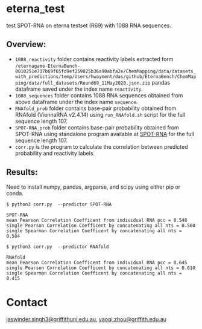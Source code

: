 # eterna_test
test SPOT-RNA on eterna testset (R69) with 1088 RNA sequences.

Overview:
----
* `1088_reactivity` folder contains reactivity labels extracted form `/eternagame-EternaBench-0010251e737b69f65fd9ef259025b36a90abfa2e/ChemMapping/data/datasets_with_predictions/temp/Users/hwayment/das/github/EternaBench/ChemMapping/data/full_datasets/Round69_11May2020.json.zip` pandas dataframe saved under the index name `reactivity`.
* `1088_sequences` folder contains 1088 RNA sequences obtained from above dataframe under the index name `sequence`.
* `RNAfold_prob` folder contains base-pair probability obtained from RNAfold (ViennaRNA v2.4.14) using `run_RNAfold.sh` script for the full sequence length 107.
* `SPOT-RNA_prob` folder contains base-pair probability obtained from SPOT-RNA using standalone program available at [SPOT-RNA](https://github.com/jaswindersingh2/SPOT-RNA) for the full sequence length 107. 
* `corr.py` is the program to calculate the correlation between predicted probability and reactivity labels.

Results:
----
Need to install numpy, pandas, argparse, and scipy using either pip or conda.
 
```
$ python3 corr.py  --predictor SPOT-RNA

SPOT-RNA
mean Pearson Correlation Coefficent from individual RNA pcc = 0.548
single Pearson Correlation Coefficent by concatenating all nts = 0.560
single Spearman Correlation Coefficent by concatenating all nts = 0.584

```

```
$ python3 corr.py  --predictor RNAfold

RNAfold
mean Pearson Correlation Coefficent from individual RNA pcc = 0.645
single Pearson Correlation Coefficent by concatenating all nts = 0.610
single Spearman Correlation Coefficent by concatenating all nts = 0.415

```
Contact
====
jaswinder.singh3@griffithuni.edu.au, yaoqi.zhou@griffith.edu.au
